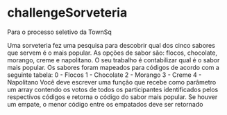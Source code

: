 # challengeSorveteria
Para o processo seletivo da TownSq

Uma sorveteria fez uma pesquisa para descobrir qual dos cinco sabores
que servem é o mais popular. As opções de sabor são: flocos, chocolate, morango,
creme e napolitano. O seu trabalho é contabilizar qual é o sabor mais popular.
Os sabores foram mapeados para códigos de acordo com a seguinte tabela:
0 - Flocos
1 - Chocolate
2 - Morango
3 - Creme
4 - Napolitano
Você deve escrever uma função que recebe como parâmetro um array
contendo os votos de todos os participantes identificados pelos respectivos
códigos e retorna o código do sabor mais popular. Se houver um empate, o
menor código entre os empatados deve ser retornado
